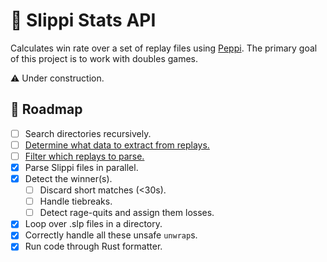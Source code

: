 # 🐸 Slippi Stats API

Calculates win rate over a set of replay files using [Peppi][peppi]. The primary goal of this project is to work with doubles games.

⚠️ Under construction.

## 🚧 Roadmap

- [ ] Search directories recursively.
- [ ] [Determine what data to extract from replays.][stats]
- [ ] [Filter which replays to parse.][ballchasing]
- [x] Parse Slippi files in parallel.
- [x] Detect the winner(s).
  - [ ] Discard short matches (<30s).
  - [ ] Handle tiebreaks.
  - [ ] Detect rage-quits and assign them losses.
- [x] Loop over .slp files in a directory.
- [x] Correctly handle all these unsafe `unwrap`s.
- [x] Run code through Rust formatter.

[peppi]: https://github.com/hohav/peppi
[ballchasing]: https://ballchasing.com/doc/api#replays-replays-get
[stats]: https://github.com/mtimkovich/slippi-stats/blob/master/stats.md

